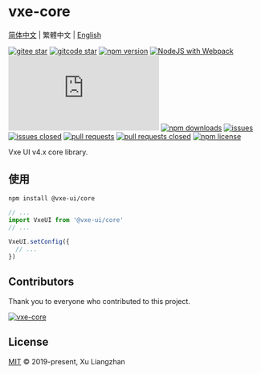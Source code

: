 # vxe-core

[简体中文](README.md) | 繁體中文 | [English](README.en.md)  

[![gitee star](https://gitee.com/x-extends/vxe-core/badge/star.svg)](https://gitee.com/x-extends/vxe-core/stargazers)
[![gitcode star](https://gitcode.com/x-extends/vxe-core/star/badge.svg)](https://gitcode.com/x-extends/vxe-core/stargazers)
[![npm version](https://img.shields.io/npm/v/@vxe-ui/core.svg?style=flat-square)](https://www.npmjs.com/package/@vxe-ui/core)
[![NodeJS with Webpack](https://github.com/x-extends/vxe-core/actions/workflows/webpack.yml/badge.svg)](https://github.com/x-extends/vxe-core/actions/workflows/webpack.yml)
[![gzip size: JS](http://img.badgesize.io/https://unpkg.com/@vxe-ui/core/lib/index.umd.min.js?compression=gzip&label=gzip%20size:%20JS)](https://unpkg.com/@vxe-ui/core/lib/index.umd.min.js)
[![npm downloads](https://img.shields.io/npm/dt/@vxe-ui/core.svg?style=flat-square)](https://npm-stat.com/charts.html?package=@vxe-ui/core)
[![issues](https://img.shields.io/github/issues/x-extends/vxe-core.svg)](https://github.com/x-extends/vxe-core/issues)
[![issues closed](https://img.shields.io/github/issues-closed/x-extends/vxe-core.svg)](https://github.com/x-extends/vxe-core/issues?q=is%3Aissue+is%3Aclosed)
[![pull requests](https://img.shields.io/github/issues-pr/x-extends/vxe-core.svg)](https://github.com/x-extends/vxe-core/pulls)
[![pull requests closed](https://img.shields.io/github/issues-pr-closed/x-extends/vxe-core.svg)](https://github.com/x-extends/vxe-core/pulls?q=is%3Apr+is%3Aclosed)
[![npm license](https://img.shields.io/github/license/mashape/apistatus.svg)](LICENSE)

Vxe UI v4.x core library.

## 使用

```shell
npm install @vxe-ui/core
```

```javascript
// ...
import VxeUI from '@vxe-ui/core'
// ...

VxeUI.setConfig({
  // ...
})
```

## Contributors

Thank you to everyone who contributed to this project.

[![vxe-core](https://contrib.rocks/image?repo=x-extends/vxe-core)](https://github.com/x-extends/vxe-core/graphs/contributors)

## License

[MIT](LICENSE) © 2019-present, Xu Liangzhan
